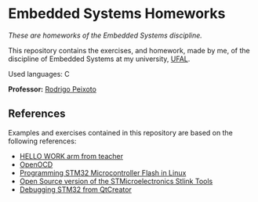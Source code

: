 # Embedded Systems Homeworks

_These are homeworks of the Embedded Systems discipline._

This repository contains the exercises, and homework, made by me, of the discipline of Embedded Systems at my university, [UFAL](http://www.ufal.edu.br).

Used languages: C

**Professor:** [Rodrigo Peixoto](https://www.github.com/rodrigopex)

## References

Examples and exercises contained in this repository are based on the following references:

* [HELLO WORK arm from teacher](https://gitlab.com/rodrigopex_ic/EmbeddedSystems_ECOM042)
* [OpenOCD](https://github.com/RIOT-OS/RIOT/wiki/OpenOCD)
* [Programming STM32 Microcontroller Flash in Linux](https://startingelectronics.org/tutorials/STM32-microcontrollers/programming-STM32-flash-in-Linux/)
* [Open Source version of the STMicroelectronics Stlink Tools](https://github.com/texane/stlink)
* [Debugging STM32 from QtCreator](https://www.bartslinger.com/cx-10-quadcopter/debugging-stm32-from-qtcreator/)
